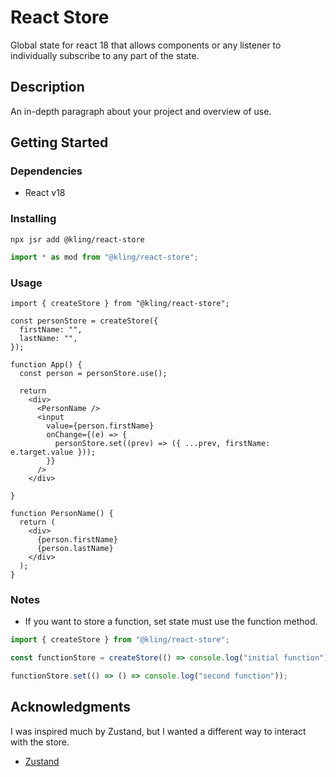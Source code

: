 # React Store

Global state for react 18 that allows components or any listener to individually subscribe to any part of the state.

## Description

An in-depth paragraph about your project and overview of use.

## Getting Started

### Dependencies

- React v18

### Installing

```
npx jsr add @kling/react-store
```

```ts
import * as mod from "@kling/react-store";
```

### Usage

```tsx
import { createStore } from "@kling/react-store";

const personStore = createStore({
  firstName: "",
  lastName: "",
});

function App() {
  const person = personStore.use();

  return 
    <div>
      <PersonName />
      <input
        value={person.firstName}
        onChange={(e) => {
          personStore.set((prev) => ({ ...prev, firstName: e.target.value }));
        }}
      />
    </div>
  
}

function PersonName() {
  return (
    <div>
      {person.firstName}
      {person.lastName}
    </div>
  );
}
```

### Notes

- If you want to store a function, set state must use the function method.

```ts
import { createStore } from "@kling/react-store";

const functionStore = createStore(() => console.log("initial function"));

functionStore.set(() => () => console.log("second function"));
```


## Acknowledgments

I was inspired much by Zustand, but I wanted a different way to interact with the store.

- [Zustand](https://github.com/pmndrs/zustand/tree/main)
